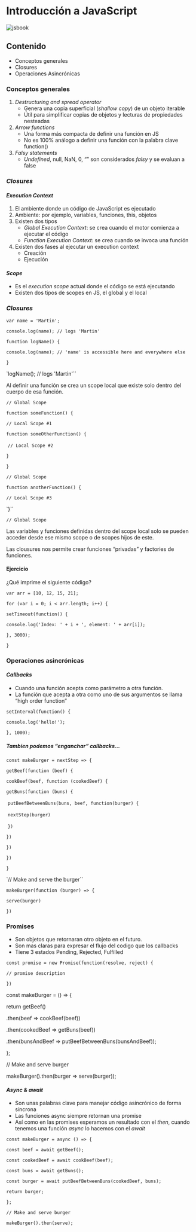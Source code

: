 # Introducción a JavaScript



![jsbook](/Users/gerardoquintana/ar/sa-technology-course/c2/imagenes/jsbook.jpg)

## Contenido

- Conceptos generales
- Closures
- Operaciones Asincrónicas

### Conceptos generales

1. *Destructuring and spread operator*
   - Genera una copia superficial (*shallow copy*) de un objeto iterable
   - Útil para simplificar copias de objetos y lecturas de propiedades nesteadas
2. *Arrow functions*
   - Una forma más compacta de definir una función en JS
   - No es 100% análogo a definir una función con la palabra clave function()
3. *Falsy statements*
   - *Undefined*, null, NaN, 0, “” son considerados *falsy* y se evaluan a false 

### *Closures* 

#### *Execution Context*

1. El ambiente donde un código de JavaScript es ejecutado
2. Ambiente: por ejemplo, variables, funciones, this, objetos
3. Existen dos tipos
   - *Global Execution Context*: se crea cuando el motor comienza a ejecutar el código
   - *Function Execution Context:* se crea cuando se invoca una función
4. Existen dos fases al ejecutar un execution context
   - Creación
   - Ejecución

#### *Scope*

- Es el *execution scope* actual donde el código se está ejecutando
- Existen dos tipos de scopes en JS, el global y el local

### *Closures*

`var name = 'Martin';`

`console.log(name); // logs 'Martin'`

`function logName() {`

  `console.log(name); // 'name' is accessible here and everywhere else`

`}`

`logName(); // logs 'Martin'``

Al definir una función se crea un scope local que existe solo dentro del cuerpo de esa función.

`// Global Scope`

`function someFunction() {`

  `// Local Scope #1`

  `function someOtherFunction() {`

​    `// Local Scope #2`

  `}`

`}`

`// Global Scope`

`function anotherFunction() {`

  `// Local Scope #3`

`}``

`// Global Scope`

Las variables y funciones definidas dentro del scope local solo se pueden acceder desde ese mismo scope o de scopes hijos de este.

Las clousures nos permite crear funciones “privadas” y factories de funciones.

#### Ejercicio

¿Qué imprime el siguiente código?

`var arr = [10, 12, 15, 21];`

`for (var i = 0; i < arr.length; i++) {`

 `setTimeout(function() {`

  `console.log('Index: ' + i + ', element: ' + arr[i]);`

 `}, 3000);`

`}`

### Operaciones asincrónicas

#### *Callbacks*

- Cuando una función acepta como parámetro a otra función.
- La función que acepta a otra como uno de sus argumentos se llama “high order function”

`setInterval(function() {`

 `console.log('hello!');`

`}, 1000);`

##### Tambien podemos “enganchar” callbacks...

`const makeBurger = nextStep => {`

 `getBeef(function (beef) {`

  `cookBeef(beef, function (cookedBeef) {`

   `getBuns(function (buns) {`

​    `putBeefBetweenBuns(buns, beef, function(burger) {`

​     `nextStep(burger)`

​    `})`

   `})`

  `})`

 `})`

`}`

`// Make and serve the burger``

`makeBurger(function (burger) => {`

 `serve(burger)`

`})`

### Promises

- Son objetos que retornaran otro objeto en el futuro.
- Son mas claras para expresar el flujo del codigo que los callbacks
- Tiene 3 estados Pending, Rejected, Fulfilled  

`const promise = new Promise(function(resolve, reject) {`

 `// promise description`

`})`

const makeBurger = () => {

 return getBeef()

  .then(beef => cookBeef(beef))

  .then(cookedBeef => getBuns(beef))

  .then(bunsAndBeef => putBeefBetweenBuns(bunsAndBeef));

};

// Make and serve burger

makeBurger().then(burger => serve(burger));

#### *Async & await*

- Son unas palabras clave para manejar código asincrónico de forma síncrona
- Las funciones async siempre retornan una promise
- Así como en las promises esperamos un resultado con el *then*, cuando tenemos una función *async* lo hacemos con el *await*

`const makeBurger = async () => {`

 `const beef = await getBeef();`

 `const cookedBeef = await cookBeef(beef);`

 `const buns = await getBuns();`

 `const burger = await putBeefBetweenBuns(cookedBeef, buns);`

 `return burger;`

`};`

`// Make and serve burger`

`makeBurger().then(serve);`